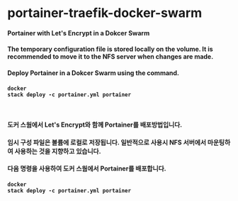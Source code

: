 # portainer-traefik-docker-swarm
#### Portainer with Let's Encrypt in a Dokcer Swarm 

#### The temporary configuration file is stored locally on the volume. It is recommended to move it to the NFS server when changes are made.

####  Deploy Portainer in a Dokcer Swarm using the command.<br>
#### <pre><code>docker stack deploy -c portainer.yml portainer</code></pre> <br>

#### 도커 스웜에서 Let's Encrypt와 함께 Portainer를 배포방법입니다. 
#### 임시 구성 파일은 볼륨에 로컬로 저장됩니다. 일반적으로 사용시 NFS 서버에서 마운팅하여 사용하는 것을 지향하고 있습니다.
#### 다음 명령을 사용하여 도커 스웜에서 Portainer를 배포합니다.
#### <pre><code>docker stack deploy -c portainer.yml portainer</code></pre> 
